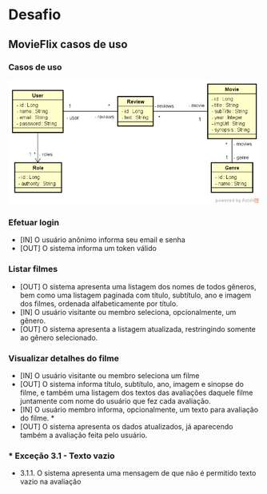 <h1>Desafio</h1>
<h2>MovieFlix casos de uso</h2>

<h3>Casos de uso</h3>
<img src="https://github.com/AugustoCesar/assets/blob/main/img/movieflix.png" alt="movieflix"/>

<h3>Efetuar login</h3>
<ul>
  <li>[IN] O usuário anônimo informa seu email e senha</li>
  <li>[OUT] O sistema informa um token válido</li>
</ul>

<h3>Listar filmes</h3>
<ul>
  <li>[OUT] O sistema apresenta uma listagem dos nomes de todos gêneros, bem como uma listagem paginada com título, subtítulo, ano e imagem dos filmes, ordenada alfabeticamente por título.</li>
  <li>[IN] O usuário visitante ou membro seleciona, opcionalmente, um gênero.</li>
  <li>[OUT] O sistema apresenta a listagem atualizada, restringindo somente ao gênero selecionado.</li>
</ul>

<h3>Visualizar detalhes do filme</h3>
<ul>
  <li>[IN] O usuário visitante ou membro seleciona um filme</li>
  <li>[OUT] O sistema informa título, subtítulo, ano, imagem e sinopse do filme, e também uma listagem dos textos das avaliações daquele filme juntamente com nome do usuário que fez cada avaliação.</li>
  <li>[IN] O usuário membro informa, opcionalmente, um texto para avaliação do filme. *</li>
  <li>[OUT] O sistema apresenta os dados atualizados, já aparecendo também a avaliação feita pelo usuário.</li>
</ul>

<h3>* Exceção 3.1 - Texto vazio</h3>
<ul>
  <li>3.1.1. O sistema apresenta uma mensagem de que não é permitido texto vazio na avaliação</li>
</ul>
